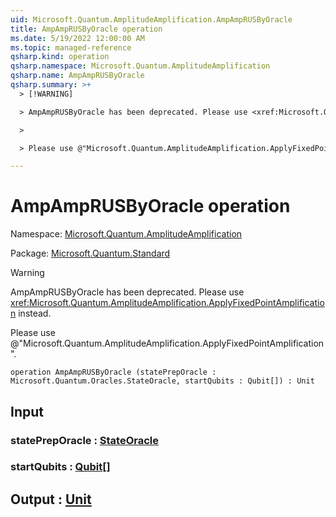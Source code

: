 ```yaml
---
uid: Microsoft.Quantum.AmplitudeAmplification.AmpAmpRUSByOracle
title: AmpAmpRUSByOracle operation
ms.date: 5/19/2022 12:00:00 AM
ms.topic: managed-reference
qsharp.kind: operation
qsharp.namespace: Microsoft.Quantum.AmplitudeAmplification
qsharp.name: AmpAmpRUSByOracle
qsharp.summary: >+
  > [!WARNING]

  > AmpAmpRUSByOracle has been deprecated. Please use <xref:Microsoft.Quantum.AmplitudeAmplification.ApplyFixedPointAmplification> instead.

  >

  > Please use @"Microsoft.Quantum.AmplitudeAmplification.ApplyFixedPointAmplification".

---
```


# AmpAmpRUSByOracle operation

Namespace: [Microsoft.Quantum.AmplitudeAmplification](xref:Microsoft.Quantum.AmplitudeAmplification)

Package: [Microsoft.Quantum.Standard](https://nuget.org/packages/Microsoft.Quantum.Standard)


> [!WARNING]
> AmpAmpRUSByOracle has been deprecated. Please use <xref:Microsoft.Quantum.AmplitudeAmplification.ApplyFixedPointAmplification> instead.
>
> Please use @"Microsoft.Quantum.AmplitudeAmplification.ApplyFixedPointAmplification".



```qsharp
operation AmpAmpRUSByOracle (statePrepOracle : Microsoft.Quantum.Oracles.StateOracle, startQubits : Qubit[]) : Unit
```


## Input

### statePrepOracle : [StateOracle](xref:Microsoft.Quantum.Oracles.StateOracle)




### startQubits : [Qubit](xref:microsoft.quantum.qsharp.valueliterals#qubit-literals)[]





## Output : [Unit](xref:microsoft.quantum.qsharp.valueliterals#unit-literal)

